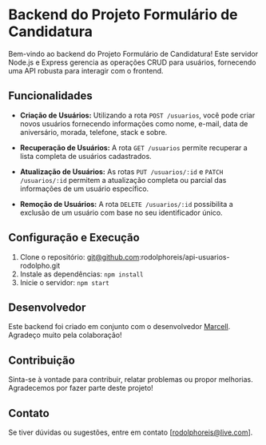 # Backend do Projeto Formulário de Candidatura

Bem-vindo ao backend do Projeto Formulário de Candidatura! Este servidor Node.js e Express gerencia as operações CRUD para usuários, fornecendo uma API robusta para interagir com o frontend.

## Funcionalidades

- **Criação de Usuários:** Utilizando a rota `POST /usuarios`, você pode criar novos usuários fornecendo informações como nome, e-mail, data de aniversário, morada, telefone, stack e sobre.

- **Recuperação de Usuários:** A rota `GET /usuarios` permite recuperar a lista completa de usuários cadastrados.

- **Atualização de Usuários:** As rotas `PUT /usuarios/:id` e `PATCH /usuarios/:id` permitem a atualização completa ou parcial das informações de um usuário específico.

- **Remoção de Usuários:** A rota `DELETE /usuarios/:id` possibilita a exclusão de um usuário com base no seu identificador único.

## Configuração e Execução

1. Clone o repositório: git@github.com:rodolphoreis/api-usuarios-rodolpho.git
2. Instale as dependências: `npm install`
3. Inicie o servidor: `npm start`

## Desenvolvedor

Este backend foi criado em conjunto com o desenvolvedor [Marcell](https://github.com/marcelldac). Agradeço muito pela colaboração!

## Contribuição

Sinta-se à vontade para contribuir, relatar problemas ou propor melhorias. Agradecemos por fazer parte deste projeto!

## Contato

Se tiver dúvidas ou sugestões, entre em contato [rodolphoreis@live.com].
